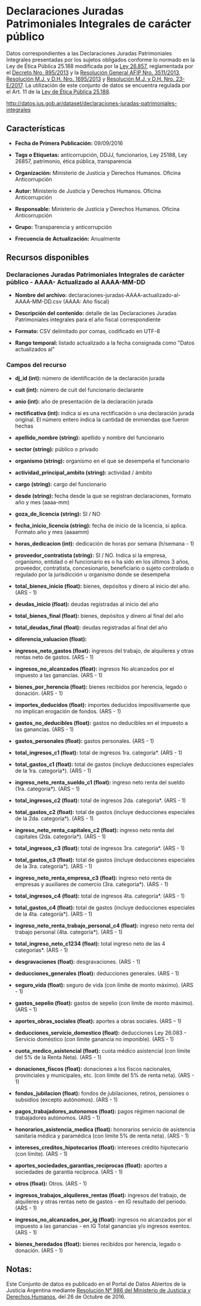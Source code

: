 Declaraciones Juradas Patrimoniales Integrales de carácter público
==================================================================

Datos correspondientes a las Declaraciones Juradas Patrimoniales Integrales presentadas por los sujetos obligados conforme lo normado en la Ley de Ética Pública 25.188 modificada por la [Ley 26.857](http://servicios.infoleg.gob.ar/infolegInternet/anexos/215000-219999/215002/norma.htm), reglamentada por el [Decreto Nro. 895/2013](http://servicios.infoleg.gob.ar/infolegInternet/anexos/215000-219999/217131/norma.htm) y la [Resolución General AFIP Nro. 3511/2013](http://servicios.infoleg.gob.ar/infolegInternet/anexos/215000-219999/217218/norma.htm), [Resolución M.J. y D.H. Nro. 1695/2013](http://servicios.infoleg.gob.ar/infolegInternet/anexos/215000-219999/219937/norma.htm) y [Resolución M.J. y D.H. Nro. 23-E/2017](http://servicios.infoleg.gob.ar/infolegInternet/anexos/275000-279999/277822/norma.htm). La utilización de este conjunto de datos se encuentra regulada por el Art. 11 de la [Ley de Ética Pública 25.188](http://servicios.infoleg.gob.ar/infolegInternet/anexos/60000-64999/60847/texact.htm).

http://datos.jus.gob.ar/dataset/declaraciones-juradas-patrimoniales-integrales

Características
---------------

-   **Fecha de Primera Publicación:** 09/09/2016

-   **Tags o Etiquetas:** anticorrupción, DDJJ, funcionarios, Ley 25188, Ley 26857, patrimonio, ética pública, transparencia

-   **Organización:** Ministerio de Justicia y Derechos Humanos. Oficina Anticorrupción

-   **Autor:** Ministerio de Justicia y Derechos Humanos. Oficina Anticorrupción

-   **Responsable:** Ministerio de Justicia y Derechos Humanos. Oficina Anticorrupción

-   **Grupo:** Transparencia y anticorrupción

-   **Frecuencia de Actualización:** Anualmente

Recursos disponibles
--------------------

### Declaraciones Juradas Patrimoniales Integrales de carácter público - AAAA- Actualizado al AAAA-MM-DD

-   **Nombre del archivo:** declaraciones-juradas-AAAA-actualizado-al-AAAA-MM-DD.csv (AAAA: Año fiscal)

-   **Descripción del contenido:** detalle de las Declaraciones Juradas Patrimoniales integrales para el año fiscal correspondiente

-   **Formato:** CSV delimitado por comas, codificado en UTF-8

-   **Rango temporal:** listado actualizado a la fecha consignada como "Datos actualizados al"


### Campos del recurso

-   **dj_id (int):** número de identificación de la declaración jurada

-   **cuit (int):** número de cuit del funcionario declarante

-   **anio (int):** año de presentación de la declaración jurada

-   **rectificativa (int):** indica si es una rectificación o una declaración jurada original. El número entero indica la cantidad de enmiendas que fueron hechas

-   **apellido_nombre (string):** apellido y nombre del funcionario

-   **sector (string):** público o privado

-   **organismo (string):** organismo en el que se desempeña el funcionario

-   **actividad_principal_ambito (string):** actividad / ámbito

-   **cargo (string):** cargo del funcionario

-   **desde (string):** fecha desde la que se registran declaraciones, formato año y mes (aaaa-mm)

-   **goza_de_licencia (string):** SI / NO

-   **fecha_inicio_licencia (string):** fecha de inicio de la licencia, si aplica. Formato año y mes (aaaamm)

-   **horas_dedicacion (int):** dedicación de horas por semana (h/semana - 1)

-   **proveedor_contratista (string):** SI / NO. Indica si la empresa, organismo, entidad o el funcionario es o ha sido en los últimos 3 años, proveedor, contratista, concesionario, beneficiario o sujeto controlado o regulado por la jurisdicción u organismo donde se desempeña

-   **total_bienes_inicio (float):** bienes, depósitos y dinero al inicio del año. (ARS - 1)

-   **deudas_inicio (float):** deudas registradas al inicio del año

-   **total_bienes_final (float):** bienes, depósitos y dinero al final del año

-   **total_deudas_final (float):** deudas registradas al final del año

-   **diferencia_valuacion (float):**

-   **ingresos_neto_gastos (float):** ingresos del trabajo, de alquileres y otras rentas neto de gastos. (ARS - 1)

-   **ingresos_no_alcanzados (float):** ingresos No alcanzados por el impuesto a las ganancias. (ARS - 1)

-   **bienes_por_herencia (float):** bienes recibidos por herencia, legado o donación. (ARS - 1)

-   **importes_deducidos (float):** importes deducidos impositivamente que no implican erogación de fondos. (ARS - 1)

-   **gastos_no_deducibles (float):** gastos no deducibles en el impuesto a las ganancias. (ARS - 1)

-   **gastos_personales (float):** gastos personales. (ARS - 1)

-   **total_ingresos_c1 (float):** total de ingresos 1ra. categoría\*. (ARS - 1)

-   **total_gastos_c1 (float):** total de gastos (incluye deducciones especiales de la 1ra. categoría\*). (ARS - 1)

-   **ingreso_neto_renta\_sueldo\_c1 (float):** ingreso neto renta del sueldo (1ra. categoría\*). (ARS - 1)

-   **total_ingresos_c2 (float):** total de ingresos 2da. categoría\*. (ARS - 1)

-   **total_gastos_c2 (float):** total de gastos (incluye deducciones especiales de la 2da. categoría\*). (ARS - 1)

-   **ingreso_neto_renta_capitales_c2 (float):** ingreso neto renta del capitales (2da. categoría\*). (ARS - 1)

-   **total_ingresos_c3 (float):** total de ingresos 3ra. categoría\*. (ARS - 1)

-   **total_gastos_c3 (float):** total de gastos (incluye deducciones especiales de la 3ra. categoría\*). (ARS - 1)

-   **ingreso_neto_renta_empresa_c3 (float):** ingreso neto renta de empresas y auxiliares de comercio (3ra. categoría\*). (ARS - 1)

-   **total_ingresos_c4 (float):** total de ingresos 4ta. categoría\*. (ARS - 1)

-   **total_gastos_c4 (float):** total de gastos (incluye deducciones especiales de la 4ta. categoría\*). (ARS - 1)

-   **ingreso_neto_renta_trabajo_personal_c4 (float):** ingreso neto renta del trabajo personal (4ta. categoría\*). (ARS - 1)

-   **total_ingreso_neto_c1234 (float):** total ingreso neto de las 4 categorías\*. (ARS - 1)

-   **desgravaciones (float):** desgravaciones. (ARS - 1)

-   **deducciones_generales (float):** deducciones generales. (ARS - 1)

-   **seguro_vida (float):** seguro de vida (con límite de monto máximo). (ARS - 1)

-   **gastos_sepelio (float):** gastos de sepelio (con límite de monto máximo). (ARS – 1)

-   **aportes_obras_sociales (float):** aportes a obras sociales. (ARS – 1)

-   **deducciones_servicio_domestico (float):** deducciones Ley 26.083 - Servicio doméstico (con límite ganancia no imponible). (ARS - 1)

-   **cuota_medico_asistencial (float):** cuota médico asistencial (con límite del 5% de la Renta Neta). (ARS - 1)

-   **donaciones_fiscos (float):** donaciones a los fiscos nacionales, provinciales y municipales, etc. (con límite del 5% de renta neta). (ARS - 1)

-   **fondos_jubilacion (float):** fondos de jubilaciones, retiros, pensiones o subsidios (excepto autónomos). (ARS - 1)

-   **pagos_trabajadores_autonomos (float):** pagos régimen nacional de trabajadores autónomos. (ARS - 1)

-   **honorarios_asistencia_medica (float):** honorarios servicio de asistencia sanitaria médica y paramédica (con limite 5% de renta neta). (ARS - 1)

-   **intereses_creditos_hipotecarios (float):** intereses crédito hipotecario (con límite). (ARS - 1)

-   **aportes_sociedades_garantias_reciprocas (float):** aportes a sociedades de garantía recíproca. (ARS - 1)

-   **otros (float):** Otros. (ARS - 1)

-   **ingresos_trabajos_alquileres_rentas (float):** ingresos del trabajo, de alquileres y otras rentas neto de gastos - en IG resultado del periodo. (ARS - 1)

-   **ingresos_no_alcanzados_por_ig (float):** ingresos no alcanzados por el impuesto a las ganancias - en IG Total ganancias y/o ingresos exentos. (ARS - 1)

-   **bienes_heredados (float):** bienes recibidos por herencia, legado o donación. (ARS - 1)

Notas:
------
Este Conjunto de datos es publicado en el Portal de Datos Abiertos de la Justicia Argentina mediante [Resolución Nº 986 del Ministerio de Justicia y Derechos Humanos](http://datos.jus.gob.ar/resoluciones/RESOL-2016-986-E-APN-MJ.pdf), del 26 de Octubre de 2016.


